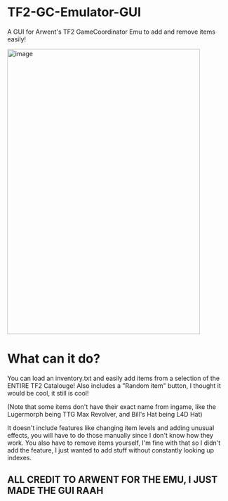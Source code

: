 # TF2-GC-Emulator-GUI
A GUI for Arwent's TF2 GameCoordinator Emu to add and remove items easily!

<img width="439" height="649" alt="image" src="https://github.com/user-attachments/assets/0d60ddc6-0d72-49ab-8834-6e3477c5e2b3" />

# What can it do?
You can load an inventory.txt and easily add items from a selection of the ENTIRE TF2 Catalouge!
Also includes a "Random item" button, I thought it would be cool, it still is cool!

(Note that some items don't have their exact name from ingame, like the Lugermorph being TTG Max Revolver, and Bill's Hat being L4D Hat)

It doesn't include features like changing item levels and adding unusual effects, you will have to do those manually since I don't know how they work.
You also have to remove items yourself, I'm fine with that so I didn't add the feature, I just wanted to add stuff without constantly looking up indexes.
## ALL CREDIT TO ARWENT FOR THE EMU, I JUST MADE THE GUI RAAH
